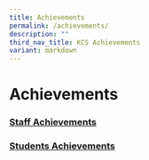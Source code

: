 ```yaml
---
title: Achievements
permalink: /achievements/
description: ""
third_nav_title: KCS Achievements
variant: markdown
---
```

# Achievements

### [Staff Achievements](https://www.khengcheng.moe.edu.sg/staff-achievements)


### [Students Achievements](https://www.khengcheng.moe.edu.sg/studentsachievements/)